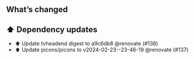 ## What’s changed

## ⬆️ Dependency updates

- ⬆️ Update tvheadend digest to a9c6db8 @renovate (#138)
- ⬆️ Update picons/picons to v2024-02-23--23-46-19 @renovate (#137)
